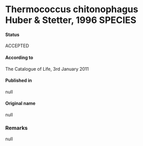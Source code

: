 # Thermococcus chitonophagus Huber & Stetter, 1996 SPECIES

#### Status
ACCEPTED

#### According to
The Catalogue of Life, 3rd January 2011

#### Published in
null

#### Original name
null

### Remarks
null